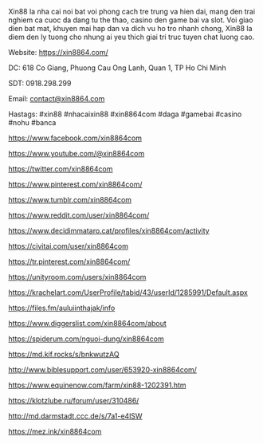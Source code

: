 Xin88 la nha cai noi bat voi phong cach tre trung va hien dai, mang den trai nghiem ca cuoc da dang tu the thao, casino den game bai va slot. Voi giao dien bat mat, khuyen mai hap dan va dich vu ho tro nhanh chong, Xin88 la diem den ly tuong cho nhung ai yeu thich giai tri truc tuyen chat luong cao.



Website: https://xin8864.com/

DC: 618 Co Giang, Phuong Cau Ong Lanh, Quan 1, TP Ho Chi Minh

SDT: 0918.298.299

Email: contact@xin8864.com

Hastags: #xin88 #nhacaixin88 #xin8864com #daga #gamebai #casino #nohu #banca





https://www.facebook.com/xin8864com

https://www.youtube.com/@xin8864com

https://twitter.com/xin8864com

https://www.pinterest.com/xin8864com/

https://www.tumblr.com/xin8864com

https://www.reddit.com/user/xin8864com/

https://www.decidimmataro.cat/profiles/xin8864com/activity

https://civitai.com/user/xin8864com

https://tr.pinterest.com/xin8864com/

https://unityroom.com/users/xin8864com

https://krachelart.com/UserProfile/tabid/43/userId/1285991/Default.aspx

https://files.fm/auluiinthajak/info

https://www.diggerslist.com/xin8864com/about

https://spiderum.com/nguoi-dung/xin8864com

https://md.kif.rocks/s/bnkwutzAQ

http://www.biblesupport.com/user/653920-xin8864com/

https://www.equinenow.com/farm/xin88-1202391.htm

https://klotzlube.ru/forum/user/310486/

http://md.darmstadt.ccc.de/s/7a1-e4lSW

https://mez.ink/xin8864com